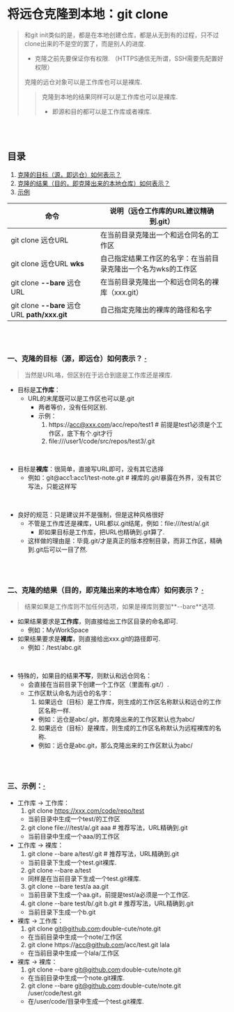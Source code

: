 # 将远仓克隆到本地：git clone
> 和git init类似的是，都是在本地创建仓库，都是从无到有的过程，只不过clone出来的不是空的罢了，而是别人的进度.
>   - 克隆之前先要保证你有权限.  （HTTPS通信无所谓，SSH需要先配置好权限）
>
> 克隆的远仓对象可以是工作库也可以是裸库.
>
>> 克隆到本地的结果同样可以是工作库也可以是裸库.
>>   - 即源和目的都可以是工作库或者裸库.



<br><br>

## 目录

1. [克隆的目标（源，即远仓）如何表示？](#一克隆的目标源即远仓如何表示--)
2. [克隆的结果（目的，即克隆出来的本地仓库）如何表示？](#二克隆的结果目的即克隆出来的本地仓库如何表示--)
3. [示例](#三示例)

| 命令 | 说明（远仓工作库的URL建议精确到.git） |
| --- | --- |
| git clone 远仓URL | 在当前目录克隆出一个和远仓同名的工作区 |
| git clone 远仓URL **wks** | 自己指定结果工作区的名字：在当前目录克隆出一个名为wks的工作区 |
| git clone **--bare** 远仓URL | 在当前目录克隆出一个和远仓同名的裸库（xxx.git）|
| git clone **--bare** 远仓URL **path/xxx.git** | 自己指定克隆出的裸库的路径和名字 |

<br><br>

### 一、克隆的目标（源，即远仓）如何表示？  [·](#目录)
> 当然是URL咯，但区别在于远仓到底是工作库还是裸库.

- 目标是**工作库**：
  - URL的末尾既可以是工作区也可以是.git
    - 两者等价，没有任何区别.
    - 示例：
      1. https://acc@xxx.com/acc/repo/test1   # 前提是test1必须是个工作区，底下有个.git才行
      2. file:///user1/code/src/repos/test3/.git

<br>

- 目标是**裸库**：很简单，直接写URL即可，没有其它选择
  - 例如：git@acc1:acc1/test-note.git   # 裸库的.git/暴露在外界，没有其它写法，只能这样写

<br>

- 良好的规范：只是建议并不是强制，但是这种风格很好
  - 不管是工作库还是裸库，URL都以.git结尾，例如：file:///test/a/.git
    - 即如果目标是工作库，把URL也精确到.git算了.
  - 这样做的理由是：毕竟.git/才是真正的版本控制目录，而非工作区，精确到.git后可以一目了然.

<br><br>

### 二、克隆的结果（目的，即克隆出来的本地仓库）如何表示？  [·](#目录)
> 结果如果是工作库则不加任何选项，如果是裸库则要加**\-\-bare**选项.

- 如果结果要求是**工作库**，则直接给出工作区目录的命名即可.
  - 例如：MyWorkSpace
- 如果结果要求是**裸库**，则直接给出xxx.git的路径即可.
  - 例如：/test/abc.git

<br>

- 特殊的，如果目的结果**不写**，则默认和远仓同名：
  - 会直接在当前目录下创建一个工作区（里面有.git/）.
  - 工作区默认命名为远仓的名字：
    1. 如果远仓（目标）是工作库，则生成的工作区名称默认和远仓的工作区名称一样.
      - 例如：远仓是abc/.git，那克隆出来的工作区默认也为abc/
    2. 如果远仓（目标）是裸库，则生成的工作区名称默认为远程裸库的名称.
      - 例如：远仓是abc.git，那么克隆出来的工作区默认为abc/

<br><br>

### 三、示例：[·](#目录)

- 工作库 -> 工作库：
  1. git clone https://xxx.com/code/repo/test
    - 当前目录中生成一个test/的工作区
  2. git clone file:///test/a/.git aaa   # 推荐写法，URL精确到.git
    - 当前目录中生成一个aaa/的工作区
- 工作库 -> 裸库：
  1. git clone --bare a/test/.git  # 推荐写法，URL精确到.git
    - 当前目录下生成一个test.git裸库.
  2. git clone --bare a/test
    - 同样是在当前目录下生成一个test.git裸库.
  3. git clone --bare test/a aa.git
    - 当前目录下生成一个aa.git，前提是test/a必须是一个工作区.
  4. git clone --bare test/b/.git b.git  # 推荐写法，URL精确到.git
    - 当前目录下生成一个b.git
- 裸库 -> 工作库：
  1. git clone git@github.com:double-cute/note.git
    - 在当前目录中生成一个note/工作区
  2. git clone https://acc@github.com/acc/test.git lala
    - 在当前目录中生成一个lala/工作区
- 裸库 -> 裸库：
  1. git clone --bare git@github.com:double-cute/note.git
    - 在当前目录中生成一个note.git裸库.
  2. git clone --bare git@github.com:double-cute/note.git /user/code/test.git
    - 在/user/code/目录中生成一个test.git裸库.
